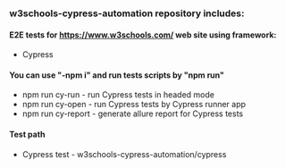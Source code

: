### w3schools-cypress-automation repository includes:

#### E2E tests for https://www.w3schools.com/ web site using framework:
- Cypress

#### You can use "-npm i" and run tests scripts by "npm run"
- npm run cy-run - run Cypress tests in headed mode
- npm run cy-open - run Cypress tests by Cypress runner app
- npm run cy-report - generate allure report for Cypress tests

#### Test path

- Cypress test - w3schools-cypress-automation/cypress
